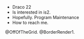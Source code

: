 - Draco 22
- Is interested in is2.
- Hopefully. Program Maintenance
- How to reach me.


@OffOfTheGrid. 
@BorderRender1.
